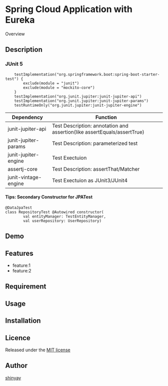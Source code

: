 # Spring Cloud Application with Eureka

Overview

## Description

### JUnit 5

```
	testImplementation("org.springframework.boot:spring-boot-starter-test") {
		exclude(module = "junit")
		exclude(module = "mockito-core")
	}
	testImplementation("org.junit.jupiter:junit-jupiter-api")
	testImplementation("org.junit.jupiter:junit-jupiter-params")
	testRuntimeOnly("org.junit.jupiter:junit-jupiter-engine")
```

|Dependency|Function|
|----------|--------|
|junit-jupiter-api|Test Description: annotation and assertion(like assertEquals/assertTrue)|
|junit-jupiter-params|Test Description: parameterized test|
|junit-jupiter-engine|Test Exectuion|
|assertj-core|Test Description: assertThat/Matcher|
|junit-vintage-engine|Test Exectuion as JUnit3/JUnit4|

#### Tips: Secondary Constructor for JPATest
```
@DataJpaTest
class RepositoryTest @Autowired constructor(
        val entityManager: TestEntityManager,
        val userRepository: UserRepository)
```

## Demo

## Features

- feature:1
- feature:2

## Requirement

## Usage

## Installation

## Licence

Released under the [MIT license](https://gist.githubusercontent.com/shinyay/56e54ee4c0e22db8211e05e70a63247e/raw/34c6fdd50d54aa8e23560c296424aeb61599aa71/LICENSE)

## Author

[shinyay](https://github.com/shinyay)
